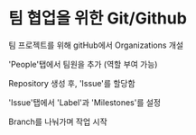 # 팀 협업을 위한 Git/Github

팀 프로젝트를 위해 gitHub에서 Organizations 개설

'People'탭에서 팀원을 추가 (역할 부여 가능)

Repository 생성 후, 'Issue'를 할당함

'Issue'탭에서 'Label'과 'Milestones'를 설정

Branch를 나눠가며 작업 시작